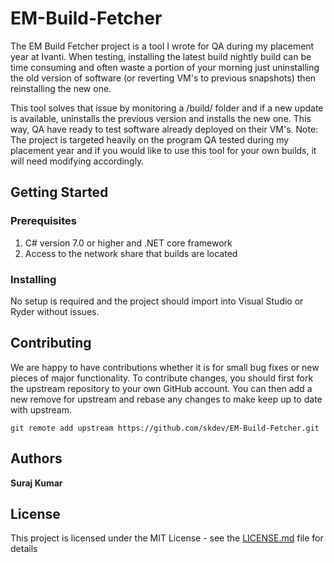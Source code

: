 # EM-Build-Fetcher
The EM Build Fetcher project is a tool I wrote for QA during my placement year at Ivanti.
When testing, installing the latest build nightly build can be time consuming and often waste a portion of your morning just uninstalling the old version of software (or reverting VM's to previous snapshots) then reinstalling the new one.

This tool solves that issue by monitoring a /build/ folder and if a new update is available, uninstalls the previous version and installs the new one. This way, QA have ready to test software already deployed on their VM's.
Note: The project is targeted heavily on the program QA tested during my placement year and if you would like to use this tool for your own builds, it will need modifying accordingly.

## Getting Started

### Prerequisites
1. C# version 7.0 or higher and .NET core framework
2. Access to the network share that builds are located

### Installing
No setup is required and the project should import into Visual Studio or Ryder without issues.

## Contributing
We are happy to have contributions whether it is for small bug fixes or new pieces of major functionality. To contribute changes, you should first fork the upstream repository to your own GitHub account. You can then add a new remove for upstream and rebase any changes to
make keep up to date with upstream.

`git remote add upstream https://github.com/skdev/EM-Build-Fetcher.git`

## Authors
**Suraj Kumar**

## License
This project is licensed under the MIT License - see the [LICENSE.md](LICENSE.md) file for details
